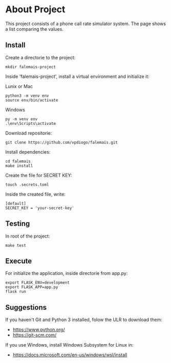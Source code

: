 # About Project

This project consists of a phone call rate simulator system. The page shows a list comparing the values.

## Install

Create a directorie to the project:

```
mkdir falemais-project
```

Inside 'falemais-project', install a virtual environment and initialize it:

Lunix or Mac
```
python3 -m venv env
source env/bin/activate
```
Windows
```
py -m venv env
.\env\Scripts\activate
```

Download repositorie:

```
git clone https://github.com/vpdiogo/falemais.git
```

Install dependencies:

```
cd falemais
make install
```

Create the file for SECRET KEY:

```
touch .secrets.toml
```
Inside the created file, write:

```
[default]
SECRET_KEY = 'your-secret-key'
```
## Testing

In root of the project:

```
make test
```

## Execute 
For initialize the application, inside directorie from app.py:

```
export FLASK_ENV=development
export FLASK_APP=app.py
flask run
```

## Suggestions

If you haven't Git and Python 3 installed, folow the ULR to download them:
- https://www.python.org/
- https://git-scm.com/

If you use Windows, install Windows Subsystem for Linux in:
- https://docs.microsoft.com/en-us/windows/wsl/install 
